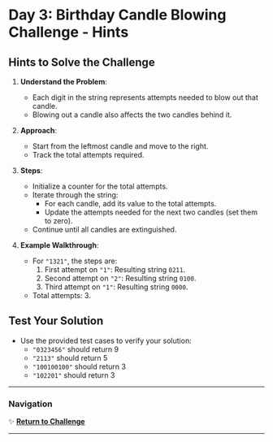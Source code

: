 # Day 3: Birthday Candle Blowing Challenge - Hints

## Hints to Solve the Challenge

1. **Understand the Problem**:

   - Each digit in the string represents attempts needed to blow out that candle.
   - Blowing out a candle also affects the two candles behind it.

2. **Approach**:

   - Start from the leftmost candle and move to the right.
   - Track the total attempts required.

3. **Steps**:

   - Initialize a counter for the total attempts.
   - Iterate through the string:
     - For each candle, add its value to the total attempts.
     - Update the attempts needed for the next two candles (set them to zero).
   - Continue until all candles are extinguished.

4. **Example Walkthrough**:
   - For `"1321"`, the steps are:
     1. First attempt on `"1"`: Resulting string `0211`.
     2. Second attempt on `"2"`: Resulting string `0100`.
     3. Third attempt on `"1"`: Resulting string `0000`.
   - Total attempts: 3.

## Test Your Solution

- Use the provided test cases to verify your solution:
  - `"0323456"` should return 9
  - `"2113"` should return 5
  - `"100100100"` should return 3
  - `"102201"` should return 3

---

### Navigation

✨ **[Return to Challenge](day3.md)**

---
